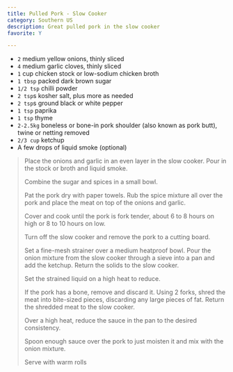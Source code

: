 ```yaml
---
title: Pulled Pork - Slow Cooker 
category: Southern US
description: Great pulled pork in the slow cooker
favorite: Y

--- 
```

* `2` medium yellow onions, thinly sliced
* `4` medium garlic cloves, thinly sliced
* `1` cup chicken stock or low-sodium chicken broth
* `1 tbsp` packed dark brown sugar
* `1/2 tsp` chilli powder
* `2 tsp`s kosher salt, plus more as needed
* `2 tsp`s ground black or white pepper
* `1 tsp` paprika
* `1 tsp` thyme
* `2-2.5kg` boneless or bone-in pork shoulder (also known as pork butt), twine or netting removed
* `2/3 cup` ketchup
* A few drops of liquid smoke (optional)
 
> Place the onions and garlic in an even layer in the slow cooker. Pour in the stock or broth and liquid smoke.
>
> Combine the sugar and spices in a small bowl. 
>
> Pat the pork dry with paper towels. Rub the spice mixture all over the pork and place the meat on top of the onions and garlic. 
>
> Cover and cook until the pork is fork tender, about 6 to 8 hours on high or 8 to 10 hours on low.
>
> Turn off the slow cooker and remove the pork to a cutting board. 
>
> Set a fine-mesh strainer over a medium heatproof bowl. Pour the onion mixture from the slow cooker through a sieve into a pan and add the ketchup. Return the solids to the slow cooker.
>
> Set the strained liquid on a high heat to reduce.
>
> If the pork has a bone, remove and discard it. Using 2 forks, shred the meat into bite-sized pieces, discarding any large pieces of fat. Return the shredded meat to the slow cooker.
>
> Over a high heat, reduce the sauce in the pan to the desired consistency.
>
> Spoon enough sauce over the pork to just moisten it and mix with the onion mixture.
>
> Serve with warm rolls

